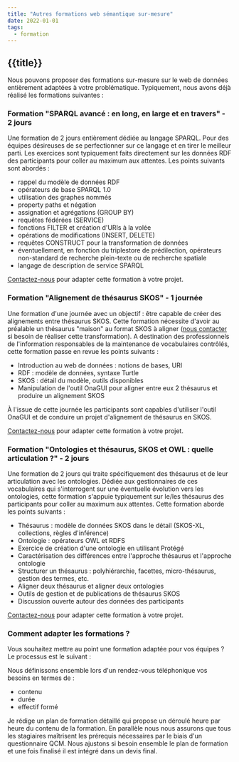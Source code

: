 ```yaml
---
title: "Autres formations web sémantique sur-mesure"
date: 2022-01-01
tags:
  - formation
---
```


## {{title}}

Nous pouvons proposer des formations sur-mesure sur le web de données entièrement adaptées à votre problématique. Typiquement, nous avons déjà réalisé les formations suivantes :

### Formation "SPARQL avancé : en long, en large et en travers" - 2 jours

Une formation de 2 jours entièrement dédiée au langage SPARQL. Pour des équipes désireuses de se perfectionner sur ce langage et en tirer le meilleur parti. Les exercices sont typiquement faits directement sur les données RDF des participants pour coller au maximum aux attentes. Les points suivants sont abordés :

- rappel du modèle de données RDF
- opérateurs de base SPARQL 1.0
- utilisation des graphes nommés
- property paths et négation
- assignation et agrégations (GROUP BY)
- requêtes fédérées (SERVICE)
- fonctions FILTER et création d'URIs à la volée
- opérations de modifications (INSERT, DELETE)
- requêtes CONSTRUCT pour la transformation de données
- éventuellement, en fonction du triplestore de prédilection, opérateurs non-standard de recherche plein-texte ou de recherche spatiale
- langage de description de service SPARQL

[Contactez-nous](http://www.sparna.fr//?page_id=2) pour adapter cette formation à votre projet.

### Formation "Alignement de thésaurus SKOS" - 1 journée

Une formation d'une journée avec un objectif : être capable de créer des alignements entre thésaurus SKOS. Cette formation nécessite d'avoir au préalable un thésaurus "maison" au format SKOS à aligner ([nous contacter](http://www.sparna.fr//?page_id=2) si besoin de réaliser cette transformation). A destination des professionnels de l'information responsables de la maintenance de vocabulaires contrôlés, cette formation passe en revue les points suivants :

- Introduction au web de données : notions de bases, URI
- RDF : modèle de données, syntaxe Turtle
- SKOS : détail du modèle, outils disponibles
- Manipulation de l'outil OnaGUI pour aligner entre eux 2 thésaurus et produire un alignement SKOS

À l'issue de cette journée les participants sont capables d'utiliser l'outil OnaGUI et de conduire un projet d'alignement de thésaurus en SKOS.

[Contactez-nous](http://www.sparna.fr//?page_id=2) pour adapter cette formation à votre projet.

### Formation "Ontologies et thésaurus, SKOS et OWL : quelle articulation ?" - 2 jours

Une formation de 2 jours qui traite spécifiquement des thésaurus et de leur articulation avec les ontologies. Dédiée aux gestionnaires de ces vocabulaires qui s'interrogent sur une éventuelle évolution vers les ontologies, cette formation s'appuie typiquement sur le/les thésaurus des participants pour coller au maximum aux attentes. Cette formation aborde les points suivants :

- Thésaurus : modèle de données SKOS dans le détail (SKOS-XL, collections, règles d'inférence)
- Ontologie : opérateurs OWL et RDFS
- Exercice de création d'une ontologie en utilisant Protégé
- Caractérisation des différences entre l'approche thésaurus et l'approche ontologie
- Structurer un thésaurus : polyhiérarchie, facettes, micro-thésaurus, gestion des termes, etc.
- Aligner deux thésaurus et aligner deux ontologies
- Outils de gestion et de publications de thésaurus SKOS
- Discussion ouverte autour des données des participants

[Contactez-nous](http://www.sparna.fr//?page_id=2) pour adapter cette formation à votre projet.

### Comment adapter les formations ?

Vous souhaitez mettre au point une formation adaptée pour vos équipes ? Le processus est le suivant :

Nous définissons ensemble lors d'un rendez-vous téléphonique vos besoins en termes de :
- contenu
- durée
- effectif formé

Je rédige un plan de formation détaillé qui propose un déroulé heure par heure du contenu de la formation.
En parallèle nous nous assurons que tous les stagiaires maîtrisent les prérequis nécessaires par le biais d'un questionnaire QCM.
Nous ajustons si besoin ensemble le plan de formation et une fois finalisé il est intégré dans un devis final.
